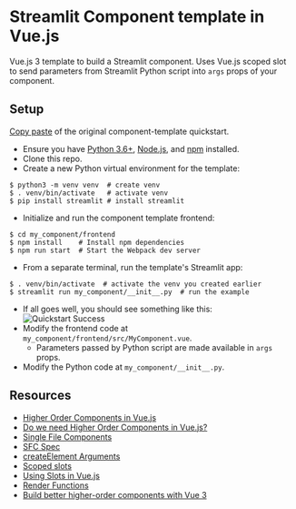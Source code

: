 # Streamlit Component template in Vue.js

Vue.js 3 template to build a Streamlit component. Uses Vue.js scoped slot to send parameters from Streamlit Python script into `args` props of your component.

## Setup

[Copy paste](https://github.com/streamlit/component-template#quickstart) of the original component-template quickstart.

- Ensure you have [Python 3.6+](https://www.python.org/downloads/), [Node.js](https://nodejs.org), and [npm](https://docs.npmjs.com/downloading-and-installing-node-js-and-npm) installed.
- Clone this repo.
- Create a new Python virtual environment for the template:

```
$ python3 -m venv venv  # create venv
$ . venv/bin/activate   # activate venv
$ pip install streamlit # install streamlit
```

- Initialize and run the component template frontend:

```
$ cd my_component/frontend
$ npm install    # Install npm dependencies
$ npm run start  # Start the Webpack dev server
```

- From a separate terminal, run the template's Streamlit app:

```
$ . venv/bin/activate  # activate the venv you created earlier
$ streamlit run my_component/__init__.py  # run the example
```

- If all goes well, you should see something like this:
  ![Quickstart Success](quickstart.png)
- Modify the frontend code at `my_component/frontend/src/MyComponent.vue`.
  - Parameters passed by Python script are made available in `args` props.
- Modify the Python code at `my_component/__init__.py`.

## Resources

- [Higher Order Components in Vue.js](https://medium.com/bethink-pl/higher-order-components-in-vue-js-a79951ac9176)
- [Do we need Higher Order Components in Vue.js?](https://medium.com/bethink-pl/do-we-need-higher-order-components-in-vue-js-87c0aa608f48)
- [Single File Components](https://vuejs.org/v2/guide/single-file-components.html)
- [SFC Spec](https://vue-loader.vuejs.org/spec.html)
- [createElement Arguments](https://vuejs.org/v2/guide/render-function.html#createElement-Arguments)
- [Scoped slots](https://vuejs.org/v2/guide/components-slots.html#Scoped-Slots)
- [Using Slots in Vue.js](https://www.smashingmagazine.com/2019/07/using-slots-vue-js/)
- [Render Functions](https://vuejs.org/v2/guide/render-function.html)
- [Build better higher-order components with Vue 3](https://blog.logrocket.com/build-better-higher-order-components-with-vue-3/)
